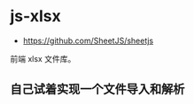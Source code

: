 <!-- <script setup>
import LoadExcel from "@docs/js-xlsx/LoadExcel.vue";
</script> -->

# js-xlsx

- https://github.com/SheetJS/sheetjs

前端 xlsx 文件库。

## 自己试着实现一个文件导入和解析

<!-- <ClientOnly>
	<LoadExcel />
</ClientOnly> -->
